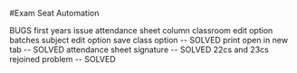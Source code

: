 #Exam Seat Automation

BUGS
first years issue 
attendance sheet column
classroom edit option
batches subject edit option
save class option -- SOLVED
print open in new tab -- SOLVED
attendance sheet signature -- SOLVED
22cs and 23cs rejoined problem -- SOLVED